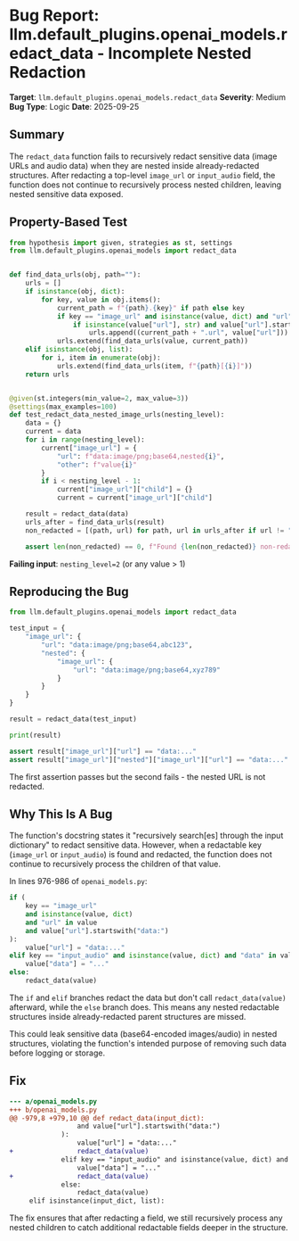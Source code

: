 # Bug Report: llm.default_plugins.openai_models.redact_data - Incomplete Nested Redaction

**Target**: `llm.default_plugins.openai_models.redact_data`
**Severity**: Medium
**Bug Type**: Logic
**Date**: 2025-09-25

## Summary

The `redact_data` function fails to recursively redact sensitive data (image URLs and audio data) when they are nested inside already-redacted structures. After redacting a top-level `image_url` or `input_audio` field, the function does not continue to recursively process nested children, leaving nested sensitive data exposed.

## Property-Based Test

```python
from hypothesis import given, strategies as st, settings
from llm.default_plugins.openai_models import redact_data


def find_data_urls(obj, path=""):
    urls = []
    if isinstance(obj, dict):
        for key, value in obj.items():
            current_path = f"{path}.{key}" if path else key
            if key == "image_url" and isinstance(value, dict) and "url" in value:
                if isinstance(value["url"], str) and value["url"].startswith("data:"):
                    urls.append((current_path + ".url", value["url"]))
            urls.extend(find_data_urls(value, current_path))
    elif isinstance(obj, list):
        for i, item in enumerate(obj):
            urls.extend(find_data_urls(item, f"{path}[{i}]"))
    return urls


@given(st.integers(min_value=2, max_value=3))
@settings(max_examples=100)
def test_redact_data_nested_image_urls(nesting_level):
    data = {}
    current = data
    for i in range(nesting_level):
        current["image_url"] = {
            "url": f"data:image/png;base64,nested{i}",
            "other": f"value{i}"
        }
        if i < nesting_level - 1:
            current["image_url"]["child"] = {}
            current = current["image_url"]["child"]

    result = redact_data(data)
    urls_after = find_data_urls(result)
    non_redacted = [(path, url) for path, url in urls_after if url != "data:..."]

    assert len(non_redacted) == 0, f"Found {len(non_redacted)} non-redacted URLs"
```

**Failing input**: `nesting_level=2` (or any value > 1)

## Reproducing the Bug

```python
from llm.default_plugins.openai_models import redact_data

test_input = {
    "image_url": {
        "url": "data:image/png;base64,abc123",
        "nested": {
            "image_url": {
                "url": "data:image/png;base64,xyz789"
            }
        }
    }
}

result = redact_data(test_input)

print(result)

assert result["image_url"]["url"] == "data:..."
assert result["image_url"]["nested"]["image_url"]["url"] == "data:..."
```

The first assertion passes but the second fails - the nested URL is not redacted.

## Why This Is A Bug

The function's docstring states it "recursively search[es] through the input dictionary" to redact sensitive data. However, when a redactable key (`image_url` or `input_audio`) is found and redacted, the function does not continue to recursively process the children of that value.

In lines 976-986 of `openai_models.py`:

```python
if (
    key == "image_url"
    and isinstance(value, dict)
    and "url" in value
    and value["url"].startswith("data:")
):
    value["url"] = "data:..."
elif key == "input_audio" and isinstance(value, dict) and "data" in value:
    value["data"] = "..."
else:
    redact_data(value)
```

The `if` and `elif` branches redact the data but don't call `redact_data(value)` afterward, while the `else` branch does. This means any nested redactable structures inside already-redacted parent structures are missed.

This could leak sensitive data (base64-encoded images/audio) in nested structures, violating the function's intended purpose of removing such data before logging or storage.

## Fix

```diff
--- a/openai_models.py
+++ b/openai_models.py
@@ -979,8 +979,10 @@ def redact_data(input_dict):
                 and value["url"].startswith("data:")
             ):
                 value["url"] = "data:..."
+                redact_data(value)
             elif key == "input_audio" and isinstance(value, dict) and "data" in value:
                 value["data"] = "..."
+                redact_data(value)
             else:
                 redact_data(value)
     elif isinstance(input_dict, list):
```

The fix ensures that after redacting a field, we still recursively process any nested children to catch additional redactable fields deeper in the structure.